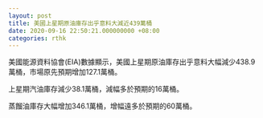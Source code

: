 ```yaml
---
layout: post
title: 美國上星期原油庫存出乎意料大減近439萬桶
date: 2020-09-16 22:50:21.000000000 +08:00
categories: rthk
---
```


美國能源資料協會(EIA)數據顯示，美國上星期原油庫存出乎意料大幅減少438.9萬桶，市場原先預期增加127.1萬桶。

上星期汽油庫存減少38.1萬桶，減幅多於預期的16萬桶。

蒸餾油庫存大幅增加346.1萬桶，增幅遠多於預期的60萬桶。
